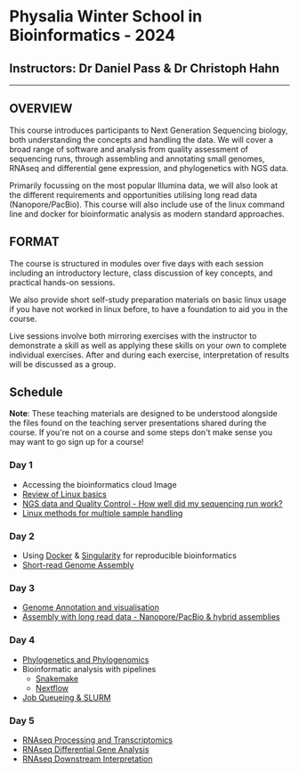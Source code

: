 # Physalia Winter School in Bioinformatics - 2024
## Instructors: Dr Daniel Pass & Dr Christoph Hahn

---

## OVERVIEW
This course introduces participants to Next Generation Sequencing biology, both understanding the concepts and handling the data. We will cover a broad range of software and analysis from quality assessment of sequencing runs, through assembling and annotating small genomes, RNAseq and differential gene expression, and phylogenetics with NGS data. 

Primarily focussing on the most popular Illumina data, we will also look at the different requirements and opportunities utilising long read data (Nanopore/PacBio). This course will also include use of the linux command line and docker for bioinformatic analysis as modern standard approaches.
 
## FORMAT
The course is structured in modules over five days with each session including an introductory lecture, class discussion of key concepts, and practical hands-on sessions.

We also provide short self-study preparation materials on basic linux usage if you have not worked in linux before, to have a foundation to aid you in the course.

Live sessions involve both mirroring exercises with the instructor to demonstrate a skill as well as applying these skills on your own to complete individual exercises. After and during each exercise, interpretation of results will be discussed as a group.

## Schedule
 
**Note**: These teaching materials are designed to be understood alongside the files found on the teaching server presentations shared during the course. If you're not on a course and some steps don't make sense you may want to go sign up for a course!

### Day 1
- Accessing the bioinformatics cloud Image 
- [Review of Linux basics](Introduction_to_Linux.md)
- [NGS data and Quality Control - How well did my sequencing run work?](NGS_QualityControl.md)
- [Linux methods for multiple sample handling](Looping_in_Linux.md)

### Day 2
- Using [Docker](https://github.com/chrishah/docker-intro) & [Singularity](Using_Containers.md) for reproducible bioinformatics
- [Short-read Genome Assembly](https://github.com/chrishah/short-read-processing-and-assembly)

### Day 3
- [Genome Annotation and visualisation](https://github.com/chrishah/post-assembly-intro)
- [Assembly with long read data - Nanopore/PacBio & hybrid assemblies](LongReadAssembly.md)

### Day 4
- [Phylogenetics and Phylogenomics](https://github.com/chrishah/phylogenomics_intro_vertebrata)
- Bioinformatic analysis with pipelines
  - [Snakemake](https://github.com/chrishah/phylogenomics_intro_vertebrata)
  - [Nextflow](A_breif_view_on_nextflow.md)
- [Job Queueing & SLURM](Queueing_with_SLURM.md)

### Day 5
- [RNAseq Processing and Transcriptomics](RNAseq_Processing.md)
- [RNAseq Differential Gene Analysis](RNAseq_DifferentialGeneAnalysis.md)
- [RNAseq Downstream Interpretation](RNAseq_downstream_interpretation.md)
